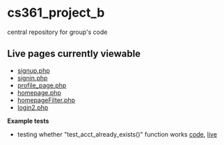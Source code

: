 cs361_project_b
===============

central repository for group's code

**Live pages currently viewable**
----
+ [signup.php](http://web.engr.oregonstate.edu/~osterbit/cs361/cs361_project_b/pages/signup.php)
+ [signin.php](http://web.engr.oregonstate.edu/~osterbit/cs361/cs361_project_b/pages/signin.php)
+ [profile_page.php](http://web.engr.oregonstate.edu/~osterbit/cs361/cs361_project_b/pages/profile_page.php)
+ [homepage.php](http://web.engr.oregonstate.edu/~osterbit/cs361/cs361_project_b/pages/homepage.php)
+ [homepageFilter.php](http://web.engr.oregonstate.edu/~osterbit/cs361/cs361_project_b/pages/homepageFilter.php)
+ [login2.php](http://web.engr.oregonstate.edu/~phommata/cs361/login2.php)


**Example tests**
+ testing whether "test\_acct\_already\_exists()" function works [code](https://github.com/osterbit/cs361_project_b/blob/master/unit_tests/test_module_1.php), [live](http://web.engr.oregonstate.edu/~osterbit/cs361/cs361_project_b/unit_tests/test_module_1.php) 
